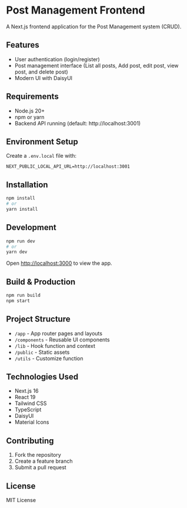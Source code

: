 # Post Management Frontend

A Next.js frontend application for the Post Management system (CRUD).

## Features
- User authentication (login/register)
- Post management interface (List all posts, Add post, edit post, view post, and delete post)
- Modern UI with DaisyUI

## Requirements
- Node.js 20+ 
- npm or yarn
- Backend API running (default: http://localhost:3001)

## Environment Setup
Create a `.env.local` file with:
```env
NEXT_PUBLIC_LOCAL_API_URL=http://localhost:3001
```

## Installation
```bash
npm install
# or
yarn install
```

## Development
```bash
npm run dev
# or
yarn dev
```
Open [http://localhost:3000](http://localhost:3000) to view the app.

## Build & Production
```bash
npm run build
npm start
```

## Project Structure
- `/app` - App router pages and layouts
- `/components` - Reusable UI components
- `/lib` - Hook function and context
- `/public` - Static assets
- `/utils` - Customize function

## Technologies Used
- Next.js 16
- React 19
- Tailwind CSS
- TypeScript
- DaisyUI
- Material Icons

## Contributing
1. Fork the repository
2. Create a feature branch
3. Submit a pull request

## License
MIT License